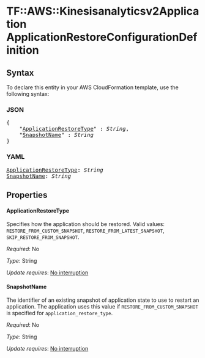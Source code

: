 # TF::AWS::Kinesisanalyticsv2Application ApplicationRestoreConfigurationDefinition

## Syntax

To declare this entity in your AWS CloudFormation template, use the following syntax:

### JSON

<pre>
{
    "<a href="#applicationrestoretype" title="ApplicationRestoreType">ApplicationRestoreType</a>" : <i>String</i>,
    "<a href="#snapshotname" title="SnapshotName">SnapshotName</a>" : <i>String</i>
}
</pre>

### YAML

<pre>
<a href="#applicationrestoretype" title="ApplicationRestoreType">ApplicationRestoreType</a>: <i>String</i>
<a href="#snapshotname" title="SnapshotName">SnapshotName</a>: <i>String</i>
</pre>

## Properties

#### ApplicationRestoreType

Specifies how the application should be restored. Valid values: `RESTORE_FROM_CUSTOM_SNAPSHOT`, `RESTORE_FROM_LATEST_SNAPSHOT`, `SKIP_RESTORE_FROM_SNAPSHOT`.

_Required_: No

_Type_: String

_Update requires_: [No interruption](https://docs.aws.amazon.com/AWSCloudFormation/latest/UserGuide/using-cfn-updating-stacks-update-behaviors.html#update-no-interrupt)

#### SnapshotName

The identifier of an existing snapshot of application state to use to restart an application. The application uses this value if `RESTORE_FROM_CUSTOM_SNAPSHOT` is specified for `application_restore_type`.

_Required_: No

_Type_: String

_Update requires_: [No interruption](https://docs.aws.amazon.com/AWSCloudFormation/latest/UserGuide/using-cfn-updating-stacks-update-behaviors.html#update-no-interrupt)

